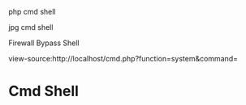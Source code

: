 php cmd shell

jpg cmd shell

Firewall Bypass Shell

view-source:http://localhost/cmd.php?function=system&command=

# Cmd Shell
